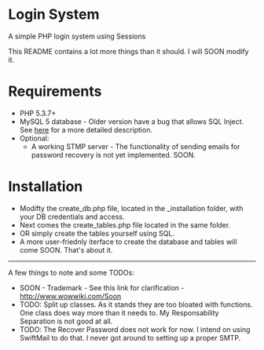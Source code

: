 Login System
===========

A simple PHP login system using Sessions

This README contains a lot more things than it should. I will SOON modify it.

Requirements
===========
 - PHP 5.3.7+
 - MySQL 5 database - Older version have a bug that allows SQL Inject. See [here](https://stackoverflow.com/questions/134099/are-pdo-prepared-statements-sufficient-to-prevent-sql-injection) for a more detailed description.
 - Optional:
	- A working STMP server - The functionality of sending emails for password recovery is not yet implemented. SOON.

Installation
===========
 - Modifty the create_db.php file, located in the _installation folder, with your DB credentials and access.
 - Next comes the  create_tables.php file located in the same folder.
 -  OR simply create the tables yourself using SQL.
 -  A more user-friednly iterface to create the database and tables will come SOON.
That's about it.

----

A few things to note and some TODOs:
   - SOON - Trademark - See this link for clarification - http://www.wowwiki.com/Soon
   - TODO: Split up classes. As it stands they are too bloated with functions. One class does way more than it needs to.
My Responsability Separation is not good at all.
   - TODO: The Recover Password does not work for now. I intend on using SwiftMail to do that. I never got around to setting up a proper SMTP.

